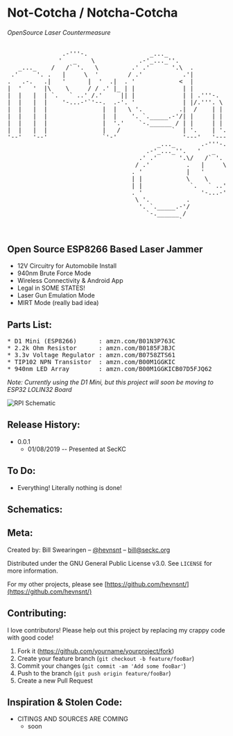 # Not-Cotcha / Notcha-Cotcha 
###### OpenSource Laser Countermeasure


<pre>
               .-'''-.                 _..._                           
              '   _    \            .-'_..._''.                        
   _..._    /   /` '.   \         .' .'      '.\  .                    
 .'     '. .   |     \  '        / .'           .'|                    
.   .-.   .|   '      |  '  .|  . '            <  |                    
|  '   '  |\    \     / / .' |_ | |             | |             __     
|  |   |  | `.   ` ..' /.'     || |             | | .'''-.   .:--.'.   
|  |   |  |    '-...-'`'--.  .-'. '             | |/.'''. \ / |   \ |  
|  |   |  |               |  |   \ '.          .|  /    | | `" __ | |  
|  |   |  |               |  |    '. `._____.-'/| |     | |  .'.''| |  
|  |   |  |               |  '.'    `-.______ / | |     | | / /   | |_ 
|  |   |  |               |   /              `  | '.    | '.\ \._,\ '/ 
'--'   '--'               `'-'                  '---'   '---'`--'  `"  
                                         _..._       .-'''-.                 _..._                           
                                      .-'_..._''.   '   _    \            .-'_..._''.                        
                                    .' .'      '.\/   /` '.   \         .' .'      '.\  .                    
                                   / .'          .   |     \  '        / .'           .'|                    
                                  . '            |   '      |  '  .|  . '            <  |                    
                                  | |            \    \     / / .' |_ | |             | |             __     
                                  | |             `.   ` ..' /.'     || |             | | .'''-.   .:--.'.   
                                  . '                '-...-'`'--.  .-'. '             | |/.'''. \ / |   \ |  
                                   \ '.          .              |  |   \ '.          .|  /    | | `" __ | |  
                                    '. `._____.-'/              |  |    '. `._____.-'/| |     | |  .'.''| |  
                                      `-.______ /               |  '.'    `-.______ / | |     | | / /   | |_ 
                                               `                |   /              `  | '.    | '.\ \._,\ '/ 
                                                                `'-'                  '---'   '---'`--'  `"      
</pre>

## Open Source ESP8266 Based Laser Jammer
* 12V Circuitry for Automobile Install
* 940nm Brute Force Mode
* Wireless Connectivity & Android App
* Legal in SOME STATES!
* Laser Gun Emulation Mode
* MIRT Mode (really bad idea)


## Parts List:
<pre>
* D1 Mini (ESP8266)      : amzn.com/B01N3P763C  
* 2.2k Ohm Resistor      : amzn.com/B0185FJBJC
* 3.3v Voltage Regulator : amzn.com/B0758ZTS61
* TIP102 NPN Transistor  : amzn.com/B00M1GGKIC
* 940nm LED Array        : amzn.com/B00M1GGKICB07D5FJQ62
</pre>

*Note: Currently using the D1 Mini, but this project will soon be moving to ESP32 LOLIN32 Board*

![RPI Schematic](https://github.com/hevnsnt/NOTCHACOTCHA/blob/master/images/schematic.png "RPI Schematic")


## Release History:

* 0.0.1
    * 01/08/2019 -- Presented at SecKC

## To Do:
* Everything! Literally nothing is done!

## Schematics:


## Meta:
Created by: Bill Swearingen – [@hevnsnt](https://twitter.com/hevnsnt) – bill@seckc.org

Distributed under the GNU General Public License v3.0. See ``LICENSE`` for more information.

For my other projects, please see [https://github.com/hevnsnt/](https://github.com/hevnsnt/)

## Contributing:
I love contributors! Please help out this project by replacing my crappy code with good code!

1. Fork it (<https://github.com/yourname/yourproject/fork>)
2. Create your feature branch (`git checkout -b feature/fooBar`)
3. Commit your changes (`git commit -am 'Add some fooBar'`)
4. Push to the branch (`git push origin feature/fooBar`)
5. Create a new Pull Request

## Inspiration & Stolen Code:
* CITINGS AND SOURCES ARE COMING
	* soon